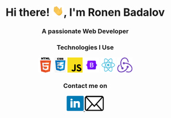 <h1 align="center">Hi there! <img src="./assets/Hi.gif" width="30px">, I'm Ronen Badalov</h1>

<h3 align="center">A passionate Web Developer</h3>

<h3 align="center">Technologies I Use</h3>
<p align="center"> 
    <img src="./assets/HTML-logo.png" alt="html" width="40" height="40"/> 
    <img src="./assets/css-logo.png" alt="css" width="30" height="40"/> 
    <img src="./assets/js-logo.png" alt="js" width="40" height="40"/> 
    <img src="./assets/bootstrap-logo.png" alt="bootstrap" width="40" height="40"/> 
    <img src="./assets/react-logo.png" alt="react" width="40" height="40"/> 
    <img src="./assets/redux-logo.png" alt="redux" width="40" height="40"/> 
</p>

<h3 align="center">Contact me on</h3>
<p align="center"> 
    <a href="https://www.linkedin.com/in/ronenbadalov/">
        <img src="./assets/linkedin-logo.png" alt="linkedin" width="45" height="40"/> 
    </a>
    <a href="mailto:ronenbadalov1@gmail.com">
        <img src="./assets/mail.png" alt="linkedin" width="50" height="40"/> 
    </a>
</p>
